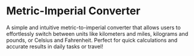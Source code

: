 # Metric-Imperial Converter

A simple and intuitive metric-to-imperial converter that allows users to effortlessly switch between units like kilometers and miles, kilograms and pounds, or Celsius and Fahrenheit. Perfect for quick calculations and accurate results in daily tasks or travel!
